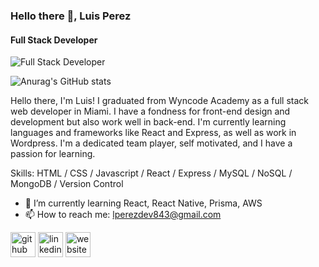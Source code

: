 ### Hello there 👋, Luis Perez
#### Full Stack Developer
![Full Stack Developer](https://media1.popsugar-assets.com/files/thumbor/BpDOrWkChaUmcaLMHDw0P08rZZw/fit-in/1024x1024/filters:format_auto-!!-:strip_icc-!!-/2019/02/06/688/n/44701584/fb2c476d5c5afda4913ad2.34130964_tumblr_inline_ot93girIQW1taur5x_540/i/mind-needs-books-sword-needs-whetstone.gif)

![Anurag's GitHub stats](https://github-readme-stats.vercel.app/api?username=LEPII&theme=nord_icons=true)

Hello there, I'm Luis! I graduated from Wyncode Academy as a full stack web developer in Miami. I have a fondness for front-end design and development but also work well in back-end. I'm currently learning languages and frameworks like React and Express, as well as work in Wordpress. I'm a dedicated team player, self motivated, and I have a passion for learning.

Skills: HTML / CSS / Javascript / React / Express / MySQL / NoSQL / MongoDB / Version Control

- 🌱 I’m currently learning React, React Native, Prisma, AWS 
- 📫 How to reach me: lperezdev843@gmail.com 


[<img src='https://cdn.jsdelivr.net/npm/simple-icons@3.0.1/icons/github.svg' alt='github' height='40'>](https://github.com/LEPII)  [<img src='https://cdn.jsdelivr.net/npm/simple-icons@3.0.1/icons/linkedin.svg' alt='linkedin' height='40'>](https://www.linkedin.com/in/https://www.linkedin.com/in/luis-perez-b72069137//)  [<img src='https://cdn.jsdelivr.net/npm/simple-icons@3.0.1/icons/icloud.svg' alt='website' height='40'>](https://luperez.dev/)  



<!--
**LEPII/LEPII** is a ✨ _special_ ✨ repository because its `README.md` (this file) appears on your GitHub profile.

Here are some ideas to get you started:

- 🔭 I’m currently working on ...
- 🌱 I’m currently learning ...
- 👯 I’m looking to collaborate on ...
- 🤔 I’m looking for help with ...
- 💬 Ask me about ...
- 📫 How to reach me: ...
- 😄 Pronouns: ...
- ⚡ Fun fact: ...
-->
